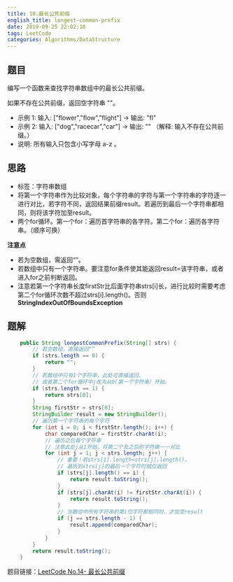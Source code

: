 ```yaml
---
title: 10.最长公共前缀
english_title: longest-common-prefix
date: 2019-09-25 22:02:10
tags: LeetCode
categories: Algorithms/DataStructure
---
```


## 题目

编写一个函数来查找字符串数组中的最长公共前缀。

如果不存在公共前缀，返回空字符串 ""。

* 示例 1: 输入: ["flower","flow","flight"]  ->   输出: "fl"    
* 示例 2: 输入: ["dog","racecar","car"]     ->   输出: ""  （解释: 输入不存在公共前缀。）
* 说明:  所有输入只包含小写字母 a-z 。

## 思路

* 标签：字符串数组
* 将第一个字符串作为比较对象，每个字符串的字符与第一个字符串的字符逐一进行对比，若字符不同，返回结果前缀result。若遍历到最后一个字符串都相同，则将该字符加至result。
* 两个for循环。第一个for：遍历首字符串的各字符。第二个for：遍历各字符串。（顺序可换）

**注意点**

* 若为空数组，需返回“”。
* 若数组中只有一个字符串。要注意for条件使其能返回result=该字符串，或者进入for之前判断返回。
* 注意若第一个字符串长度firstStr比后面字符串strs[i]长，进行比较时需要考虑第二个for循环次数不超过strs[i].length()。否则**StringIndexOutOfBoundsException**

## 题解

```java
    public String longestCommonPrefix(String[] strs) {
        // 若空数组，直接返回“”
        if (strs.length == 0) {
            return "";
        }
        // 若数组中只有1个字符串，此处可直接返回。
        // 或者第二个for循环中j改为从0(第一个字符串）开始。
        if (strs.length == 1) {
            return strs[0];
        }
        String firstStr = strs[0];
        StringBuilder result = new StringBuilder();
        // 遍历第一个字符串的每个字符
        for (int i = 0; i < firstStr.length(); i++) {
            char comparedChar = firstStr.charAt(i);
            // 遍历之后每个字符串
            // 注意此处j从1开始，将第二个及之后的字符串一一对比
            for (int j = 1; j < strs.length; j++) {
                // 重要！若strs[1].length<strs[j].length()。
                // 遍历到strs[j]的最后一个字符时就应返回
                if (strs[j].length() == i) {
                    return result.toString();
                }
                if (strs[j].charAt(i) != firstStr.charAt(i)) {
                    return result.toString();
                }
                // 当数组中所有字符串的第i位字符都相同时，才加至result
                if (j == strs.length - 1) {
                    result.append(comparedChar);
                }
            }
        }
        return result.toString();
    }
```





题目链接：[LeetCode No.14- 最长公共前缀](https://leetcode-cn.com/problems/longest-common-prefix)
